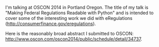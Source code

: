 

I'm talking at OSCON 2014 in Portland Oregon. The title of my talk is "Making
Federal Regulations Readable with Python" and is intended to cover some of the
interesting work we did with eRegulations
(http://consumerfinance.gov/eregulations). 

Here is the reasonably broad abstract I submitted to OSCON:
http://www.oscon.com/oscon2014/public/schedule/detail/34737. 
